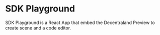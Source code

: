 # SDK Playground
SDK Playground is a React App that embed the Decentraland Preview to create scene and a code editor.
